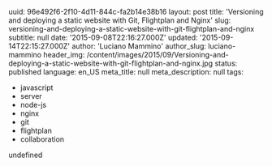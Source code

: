 uuid:             96e492f6-2f10-4d11-844c-fa2b14e38b16
layout:           post
title:            'Versioning and deploying a static website with Git, Flightplan and Nginx'
slug:             versioning-and-deploying-a-static-website-with-git-flightplan-and-nginx
subtitle:         null
date:             '2015-09-08T22:16:27.000Z'
updated:          '2015-09-14T22:15:27.000Z'
author:           'Luciano Mammino'
author_slug:      luciano-mammino
header_img:       /content/images/2015/09/Versioning-and-deploying-a-static-website-with-git-flightplan-and-nginx.jpg
status:           published
language:         en_US
meta_title:       null
meta_description: null
tags:
  - javascript
  - server
  - node-js
  - nginx
  - git
  - flightplan
  - collaboration

undefined